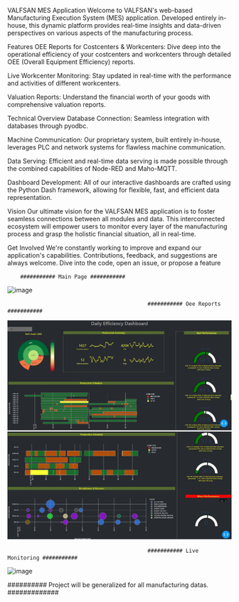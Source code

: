 VALFSAN MES Application
Welcome to VALFSAN's web-based Manufacturing Execution System (MES) application. Developed entirely in-house, this dynamic platform provides real-time insights and data-driven perspectives on various aspects of the manufacturing process.

Features
OEE Reports for Costcenters & Workcenters: Dive deep into the operational efficiency of your costcenters and workcenters through detailed OEE (Overall Equipment Efficiency) reports.

Live Workcenter Monitoring: Stay updated in real-time with the performance and activities of different workcenters.

Valuation Reports: Understand the financial worth of your goods with comprehensive valuation reports.

Technical Overview
Database Connection: Seamless integration with databases through pyodbc.

Machine Communication: Our proprietary system, built entirely in-house, leverages PLC and network systems for flawless machine communication.

Data Serving: Efficient and real-time data serving is made possible through the combined capabilities of Node-RED and Maho-MQTT.

Dashboard Development: All of our interactive dashboards are crafted using the Python Dash framework, allowing for flexible, fast, and efficient data representation.

Vision
Our ultimate vision for the VALFSAN MES application is to foster seamless connections between all modules and data. This interconnected ecosystem will empower users to monitor every layer of the manufacturing process and grasp the holistic financial situation, all in real-time.

Get Involved
We're constantly working to improve and expand our application's capabilities. Contributions, feedback, and suggestions are always welcome. Dive into the code, open an issue, or propose a feature
  

        ########### Main Page ###########
                     
![image](https://github.com/kemalbasar/Charting/assets/4936460/912a2f8c-ae84-4a46-917d-401a4de01925)

                                                ########### Oee Reports ###########
                     
![ss1](view/jpeg.jpg)
![ss1](view/jpeg2.jpg)

                                                ########### Live Monitoring ###########
                     
![image](https://github.com/kemalbasar/Charting/assets/4936460/d5814c31-25c6-4650-ab66-13eddedd46cd)



########## Project will be generalized for all manufacturing datas. #############
   
